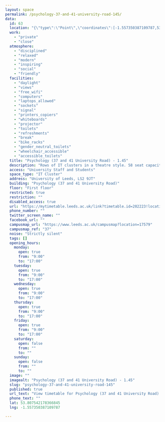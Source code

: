 ```yaml
---
layout: space
permalink: /psychology-37-and-41-university-road-145/
data:
  id: 63
  location: "{\"type\":\"Point\",\"coordinates\":[-1.557350387109787,53.807542178366845]}"
  work:
    - "private"
    - "close"
  atmosphere:
    - "disciplined"
    - "relaxed"
    - "modern"
    - "inspiring"
    - "social"
    - "friendly"
  facilities:
    - "daylight"
    - "views"
    - "free_wifi"
    - "computers"
    - "laptops_allowed"
    - "sockets"
    - "signal"
    - "printers_copiers"
    - "whiteboards"
    - "projector"
    - "toilets"
    - "refreshments"
    - "break"
    - "bike_racks"
    - "gender_neutral_toilets"
    - "wheelchair_accessible"
    - "accessible_toilets"
  title: "Psychology (37 and 41 University Road) - 1.45"
  description: "Rows of IT clusters in a theatre style. 58 seat capacity."
  access: "University Staff and Students"
  space_type: "IT Cluster"
  address: "University of Leeds, LS2 9JT"
  building: "Psychology (37 and 41 University Road)"
  floor: "First floor"
  restricted: true
  restriction: ""
  disabled_access: true
  url: "https://mytimetable.leeds.ac.uk/link?timetable.id=202223!location!6856E1BEE4EE6ABF22261FF5840C4FDB"
  phone_number: ""
  twitter_screen_name: ""
  facebook_url: ""
  campusmap_url: "https://www.leeds.ac.uk/campusmap?location=17579"
  campusmap_ref: "37"
  noise: "Strictly silent"
  tags: []
  opening_hours:
    monday:
      open: true
      from: "9:00"
      to: "17:00"
    tuesday:
      open: true
      from: "9:00"
      to: "17:00"
    wednesday:
      open: true
      from: "9:00"
      to: "17:00"
    thursday:
      open: true
      from: "9:00"
      to: "17:00"
    friday:
      open: true
      from: "9:00"
      to: "17:00"
    saturday:
      open: false
      from: ""
      to: ""
    sunday:
      open: false
      from: ""
      to: ""
  image: ""
  imagealt: "Psychology (37 and 41 University Road) - 1.45"
  slug: "psychology-37-and-41-university-road-145"
  published: true
  url_text: "View timetable for Psychology (37 and 41 University Road) - 1.45"
  phone_text: ""
  lat: 53.807542178366845
  lng: -1.557350387109787

---
```

